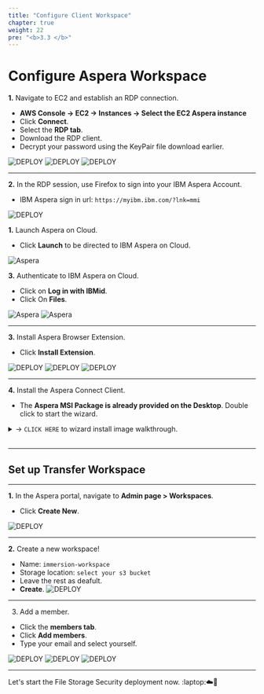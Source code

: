 ```yaml
---
title: "Configure Client Workspace"
chapter: true
weight: 22
pre: "<b>3.3 </b>"
---
```


# Configure Aspera Workspace

**1.** Navigate to EC2 and establish an RDP connection.


- **AWS Console -> EC2 -> Instances -> Select the EC2 Aspera instance**
- Click **Connect**.
- Select the **RDP tab**.
- Download the RDP client.
- Decrypt your password using the KeyPair file download earlier.

![DEPLOY](/images/aspera/rdp.jpg) 
![DEPLOY](/images/aspera/rdp2.jpg)
![DEPLOY](/images/aspera/rdp3.jpg)


---

**2.** In the RDP session, use Firefox to sign into your IBM Aspera Account.

- IBM Aspera sign in url: ```https://myibm.ibm.com/?lnk=mmi```

![DEPLOY](/images/aspera/agent.jpg)

**1.** Launch Aspera on Cloud.

- Click **Launch** to be directed to IBM Aspera on Cloud.

![Aspera](/images/aspera/account.jpg)

**3.** Authenticate to IBM Aspera on Cloud.

- Click on **Log in with IBMid**.
- Click On **Files**.

![Aspera](/images/aspera/aspera.jpg)
![Aspera](/images/aspera/aspera2.jpg)

---

**3.** Install Aspera Browser Extension.
- Click **Install Extension**.

![DEPLOY](/images/aspera/agent2.jpg)
![DEPLOY](/images/aspera/agent3.jpg)
![DEPLOY](/images/aspera/agent4.jpg)

---

**4.** Install the Aspera Connect Client.
- The **Aspera MSI Package is already provided on the Desktop**. Double click to start the wizard.

<details>
  <summary> -> <code>CLICK HERE</code> to wizard install image walkthrough.</summary>

**Accept all defaults**

![DEPLOY](/images/aspera/wiz.jpg) 
![DEPLOY](/images/aspera/wiz2.jpg)
![DEPLOY](/images/aspera/wiz3.jpg)
![DEPLOY](/images/aspera/wiz4.jpg) 
![DEPLOY](/images/aspera/wiz5.jpg)
![DEPLOY](/images/aspera/wiz6.jpg)

</details>
<br>

---

## Set up Transfer Workspace
---

**1.**  In the Aspera portal, navigate to **Admin page > Workspaces**.
- Click **Create New**.

![DEPLOY](/images/aspera/ws.jpg)

---

**2.** Create a new workspace!
- Name: ```immersion-workspace```
- Storage location: ```select your s3 bucket```
- Leave the rest as deafult.
- **Create**.
![DEPLOY](/images/aspera/ws2.jpg)

---

3. Add a member.
- Click the **members tab**.
- Click **Add members**.
- Type your email and select yourself.

![DEPLOY](/images/aspera/ws3.jpg)
![DEPLOY](/images/aspera/ws4.jpg) 
![DEPLOY](/images/aspera/ws5.jpg)


---

Let's start the File Storage Security deployment now. :laptop::cloud::rocket: